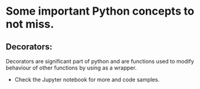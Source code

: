 # Some important Python concepts to not miss.

## Decorators:

Decorators are significant part of python and are functions used to modify behaviour of other functions by using as a wrapper.

- Check the Jupyter notebook for more and code samples.
